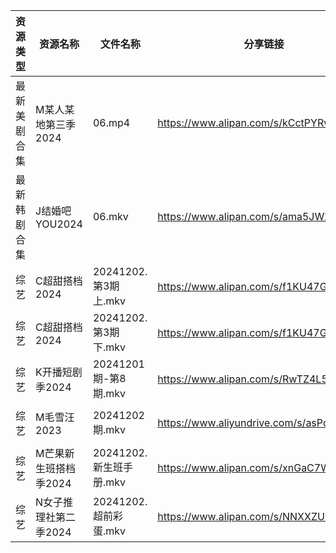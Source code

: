 | 资源类型   | 资源名称          | 文件名称               | 分享链接                                      | 更新时间                |
| ------ | ------------- | ------------------ | ----------------------------------------- | ------------------- |
| 最新美剧合集 | M某人某地第三季2024  | 06.mp4             | https://www.alipan.com/s/kCctPYRw6TA      | 2024-12-02 19:06:20 |
| 最新韩剧合集 | J结婚吧YOU2024   | 06.mkv             | https://www.alipan.com/s/ama5JWXGVPR      | 2024-12-02 19:06:03 |
| 综艺     | C超甜搭档2024     | 20241202.第3期上.mkv  | https://www.alipan.com/s/f1KU47G5YvP      | 2024-12-02 19:07:15 |
| 综艺     | C超甜搭档2024     | 20241202.第3期下.mkv  | https://www.alipan.com/s/f1KU47G5YvP      | 2024-12-02 19:07:15 |
| 综艺     | K开播短剧季2024    | 20241201期-第8期.mkv  | https://www.alipan.com/s/RwTZ4L5wTYU      | 2024-12-02 19:07:25 |
| 综艺     | M毛雪汪2023      | 20241202期.mkv      | https://www.aliyundrive.com/s/asPqfgPRqAg | 2024-12-02 19:07:34 |
| 综艺     | M芒果新生班搭档季2024 | 20241202.新生班手册.mkv | https://www.alipan.com/s/xnGaC7WzgLK      | 2024-12-02 19:07:39 |
| 综艺     | N女子推理社第二季2024 | 20241202.超前彩蛋.mkv  | https://www.alipan.com/s/NNXXZUw3FNE      | 2024-12-02 19:07:52 |

